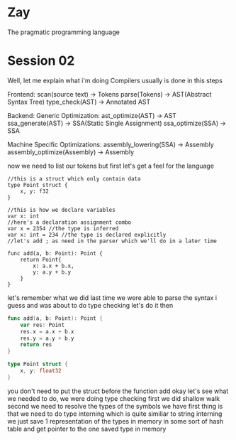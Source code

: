 # Zay
The pragmatic programming language

# Session 02

Well, let me explain what i'm doing
Compilers usually is done in this steps

Frontend:
scan(source text) -> Tokens
parse(Tokens) -> AST(Abstract Syntax Tree)
type_check(AST) -> Annotated AST

Backend:
Generic Optimization:
ast_optimize(AST) -> AST
ssa_generate(AST) -> SSA(Static Single Assignment)
ssa_optimize(SSA) -> SSA

Machine Specific Optimizations:
assembly_lowering(SSA) -> Assembly
assembly_optimize(Assembly) -> Assembly

now we need to list our tokens but first let's get a feel for the language

```
//this is a struct which only contain data
type Point struct {
	x, y: f32
}

//this is how we declare variables
var x: int
//here's a declaration assignment combo
var x = 2354 //the type is inferred
var x: int = 234 //the type is declared explicitly
//let's add ; as need in the parser which we'll do in a later time

func add(a, b: Point): Point {
	return Point{
		x: a.x + b.x,
		y: a.y + b.y
	}
}
```
let's remember what we did last time
we were able to parse the syntax i guess and was about to do type checking
let's do it then
```go
func add(a, b: Point): Point {
	var res: Point
	res.x = a.x + b.x
	res.y = a.y + b.y
	return res
}

type Point struct {
	x, y: float32
}
```
you don't need to put the struct before the function add
okay let's see what we needed to do, we were doing type checking
first we did shallow walk
second we need to resolve the types of the symbols we have
first thing is that we need to do type interning which is quite similiar to string interning
we just save 1 representation of the types in memory in some sort of hash table and get pointer
to the one saved type in memory